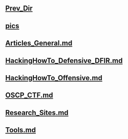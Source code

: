 ## [Prev_Dir](../)
## [pics](/CyberSec/WebPages/pics)
## [Articles_General.md](Articles_General.md)
## [HackingHowTo_Defensive_DFIR.md](HackingHowTo_Defensive_DFIR.md)
## [HackingHowTo_Offensive.md](HackingHowTo_Offensive.md)
## [OSCP_CTF.md](OSCP_CTF.md)
## [Research_Sites.md](Research_Sites.md)
## [Tools.md](Tools.md)
